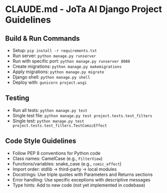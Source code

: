 # CLAUDE.md - JoTa AI Django Project Guidelines

## Build & Run Commands
- Setup: `pip install -r requirements.txt`
- Run server: `python manage.py runserver`
- Run with specific port: `python manage.py runserver 8080`
- Create migrations: `python manage.py makemigrations`
- Apply migrations: `python manage.py migrate`
- Django shell: `python manage.py shell`
- Deploy with: `gunicorn project.wsgi`

## Testing
- Run all tests: `python manage.py test`
- Single test file: `python manage.py test project.tests.test_filters`
- Single test: `python manage.py test project.tests.test_filters.TestComicEffect`

## Code Style Guidelines
- Follow PEP 8 conventions for Python code
- Class names: CamelCase (e.g., `FilterView`)
- Functions/variables: snake_case (e.g., `comic_effect`)
- Import order: stdlib → third-party → local modules
- Docstrings: Use triple quotes with Parameters and Returns sections
- Error handling: Use specific exceptions with descriptive messages
- Type hints: Add to new code (not yet implemented in codebase)